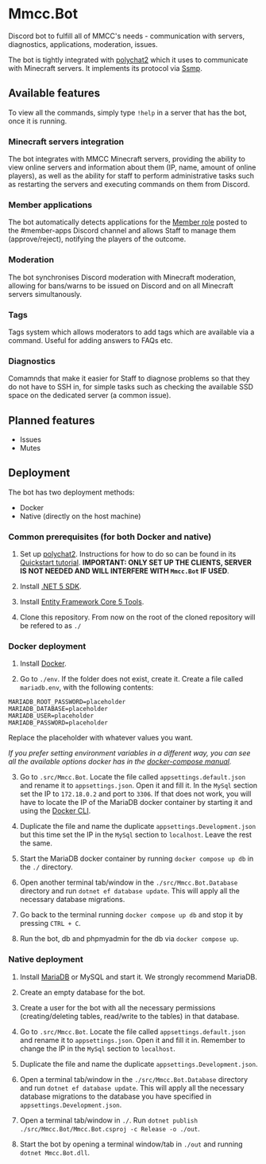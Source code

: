 # Mmcc.Bot
Discord bot to fulfill all of MMCC's needs - communication with servers, diagnostics, applications, moderation, issues.

The bot is tightly integrated with [polychat2](https://github.com/ModdedMinecraftClub/polychat2) which it uses to communicate with Minecraft servers. It implements its protocol via [Ssmp](https://github.com/john01dav/ssmp).

## Available features

To view all the commands, simply type `!help` in a server that has the bot, once it is running.

### Minecraft servers integration

The bot integrates with MMCC Minecraft servers, providing the ability to view online servers and information about them (IP, name, amount of online players), as well as the ability for staff to perform administrative tasks such as restarting the servers and executing commands on them from Discord.

### Member applications

The bot automatically detects applications for the [Member role](https://wiki.moddedminecraft.club/index.php?title=How_to_earn_the_Member_rank) posted to the #member-apps Discord channel and allows Staff to manage them (approve/reject), notifying the players of the outcome.

### Moderation

The bot synchronises Discord moderation with Minecraft moderation, allowing for bans/warns to be issued on Discord and on all Minecraft servers simultanously.

### Tags

Tags system which allows moderators to add tags which are available via a command. Useful for adding answers to FAQs etc.

### Diagnostics

Comamnds that make it easier for Staff to diagnose problems so that they do not have to SSH in, for simple tasks such as checking the available SSD space on the dedicated server (a common issue).

## Planned features

- Issues
- Mutes

## Deployment

The bot has two deployment methods:
- Docker
- Native (directly on the host machine)

### Common prerequisites (for both Docker and native)

1. Set up [polychat2](https://github.com/ModdedMinecraftClub/polychat2). Instructions for how to do so can be found in its [Quickstart tutorial](https://github.com/ModdedMinecraftClub/polychat2/blob/master/README.md#quickstart). **IMPORTANT: ONLY SET UP THE CLIENTS, SERVER IS NOT NEEDED AND WILL INTERFERE WITH `Mmcc.Bot` IF USED**.

2. Install [.NET 5 SDK](https://dotnet.microsoft.com/download).

3. Install [Entity Framework Core 5 Tools](https://docs.microsoft.com/en-us/ef/core/cli/dotnet).

4. Clone this repository. From now on the root of the cloned repository will be refered to as `./`

### Docker deployment

1. Install [Docker](https://www.docker.com/).

2. Go to `./env`. If the folder does not exist, create it. Create a file called `mariadb.env`, with the following contents:
```env
MARIADB_ROOT_PASSWORD=placeholder
MARIADB_DATABASE=placeholder
MARIADB_USER=placeholder
MARIADB_PASSWORD=placeholder
```
Replace the placeholder with whatever values you want.

*If you prefer setting environment variables in a different way, you can see all the available options docker has in the [docker-compose manual](https://docs.docker.com/compose/).*

3. Go to `.src/Mmcc.Bot`. Locate the file called `appsettings.default.json` and rename it to `appsettings.json`. Open it and fill it. In the `MySql` section set the IP to `172.18.0.2` and port to `3306`. If that does not work, you will have to locate the IP of the MariaDB docker container by starting it and using the [Docker CLI](https://docs.docker.com/engine/reference/commandline/cli/).

4. Duplicate the file and name the duplicate `appsettings.Development.json` but this time set the IP in the `MySql` section to `localhost`. Leave the rest the same.

5. Start the MariaDB docker container by running `docker compose up db` in the `./` directory.

6. Open another terminal tab/window in the `./src/Mmcc.Bot.Database` directory and run `dotnet ef database update`. This will apply all the necessary database migrations.

7. Go back to the terminal running `docker compose up db` and stop it by pressing `CTRL + C`.

8. Run the bot, db and phpmyadmin for the db via `docker compose up`.


### Native deployment

1. Install [MariaDB](https://mariadb.com/kb/en/getting-installing-and-upgrading-mariadb/) or MySQL and start it. We strongly recommend MariaDB.

2. Create an empty database for the bot.

3. Create a user for the bot with all the necessary permissions (creating/deleting tables, read/write to the tables) in that database.

4. Go to `.src/Mmcc.Bot`. Locate the file called `appsettings.default.json` and rename it to `appsettings.json`. Open it and fill it in. Remember to change the IP in the `MySql` section to `localhost`.

5. Duplicate the file and name the duplicate `appsettings.Development.json`.

6. Open a terminal tab/window in the `./src/Mmcc.Bot.Database` directory and run `dotnet ef database update`. This will apply all the necessary database migrations to the database you have specified in `appsettings.Development.json`.

7. Open a terminal tab/window in `./`. Run `dotnet publish ./src/Mmcc.Bot/Mmcc.Bot.csproj -c Release -o ./out`.

8. Start the bot by opening a terminal window/tab in `./out` and running `dotnet Mmcc.Bot.dll`.